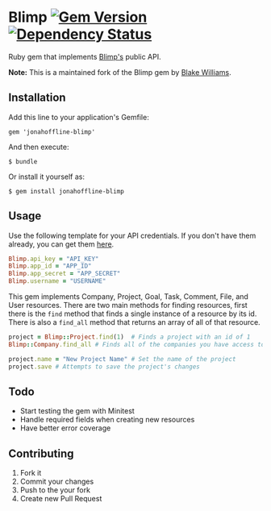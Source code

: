 # Blimp [![Gem Version](https://badge.fury.io/rb/jonahoffline-blimp.png)](http://badge.fury.io/rb/jonahoffline-blimp) [![Dependency Status](https://gemnasium.com/jonahoffline/blimp.png)](https://gemnasium.com/jonahoffline/blimp)

Ruby gem that implements [Blimp's](http://www.getblimp.com/) public API.

**Note:** This is a maintained fork of the Blimp gem by [Blake Williams](https://github.com/sixteeneighty/blimp).

## Installation

Add this line to your application's Gemfile:

    gem 'jonahoffline-blimp'

And then execute:

    $ bundle

Or install it yourself as:

    $ gem install jonahoffline-blimp


## Usage

Use the following template for your API credentials. If you don't have them already, you can get them [here](https://app.getblimp.com/user/settings/api/).

```ruby
Blimp.api_key = "API_KEY"
Blimp.app_id = "APP_ID"
Blimp.app_secret = "APP_SECRET"
Blimp.username = "USERNAME"
```

This gem implements Company, Project, Goal, Task, Comment, File, and User resources. There are two main methods for finding resources, first there is the `find` method that finds a single instance of a resource by its id. There is also a `find_all` method that returns an array of all of that resource.


```ruby
project = Blimp::Project.find(1)  # Finds a project with an id of 1
Blimp::Company.find_all # Finds all of the companies you have access to 

project.name = "New Project Name" # Set the name of the project
project.save # Attempts to save the project's changes
```


## Todo

* Start testing the gem with Minitest
* Handle required fields when creating new resources
* Have better error coverage


## Contributing

1. Fork it
3. Commit your changes 
4. Push to the your fork
5. Create new Pull Request
